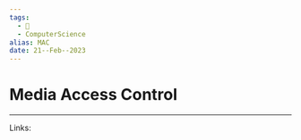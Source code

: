 ```yaml
---
tags:
  - 🌱
  - ComputerScience
alias: MAC
date: 21--Feb--2023
---
```


# Media Access Control



---
Links: 